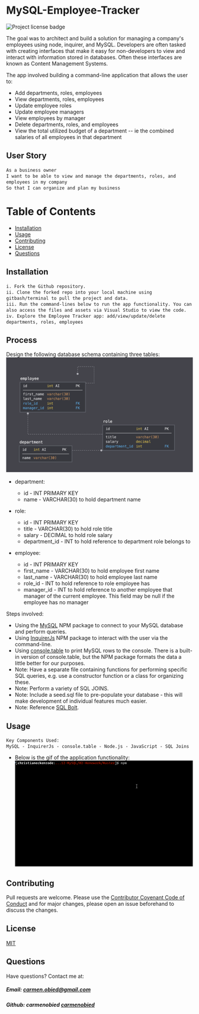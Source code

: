 # MySQL-Employee-Tracker

![Project license badge](https://img.shields.io/badge/license-MIT-brightgreen)

The goal was to architect and build a solution for managing a company's employees using node, inquirer, and MySQL. Developers are often tasked with creating interfaces that make it easy for non-developers to view and interact with information stored in databases. Often these interfaces are known as Content Management Systems. 

The app involved building a command-line application that allows the user to:
* Add departments, roles, employees
* View departments, roles, employees
* Update employee roles
* Update employee managers
* View employees by manager
* Delete departments, roles, and employees
* View the total utilized budget of a department -- ie the combined salaries of all employees in that department

## User Story
```
As a business owner
I want to be able to view and manage the departments, roles, and employees in my company
So that I can organize and plan my business
```

# Table of Contents
  * [Installation](#Installation)
  * [Usage](#Usage)
  * [Contributing](#Contributing)
  * [License](#License)
  * [Questions](#Questions)

## Installation
```
i. Fork the Github repository.
ii. Clone the forked repo into your local machine using gitbash/terminal to pull the project and data.
iii. Run the command-lines below to run the app functionality. You can also access the files and assets via Visual Studio to view the code. 
iv. Explore the Employee Tracker app: add/view/update/delete departments, roles, employees
```
## Process
Design the following database schema containing three tables:
![Assets Schema](Assets/01-Class-Content_12-MySQL_02-Homework_Assets_schema.png)


* department:
    * id - INT PRIMARY KEY
    * name - VARCHAR(30) to hold department name

* role:
    * id - INT PRIMARY KEY
    * title -  VARCHAR(30) to hold role title
    * salary -  DECIMAL to hold role salary
    * department_id -  INT to hold reference to department role belongs to

* employee:
    * id - INT PRIMARY KEY
    * first_name - VARCHAR(30) to hold employee first name
    * last_name - VARCHAR(30) to hold employee last name
    * role_id - INT to hold reference to role employee has
    * manager_id - INT to hold reference to another employee that manager of the current employee. This field may be null if the employee has no manager

Steps involved:
* Using the [MySQL](https://www.npmjs.com/package/mysql) NPM package to connect to your MySQL database and perform queries.
* Using [InquirerJs](https://www.npmjs.com/package/inquirer/v/0.2.3) NPM package to interact with the user via the command-line.
* Using [console.table](https://www.npmjs.com/package/console.table) to print MySQL rows to the console. There is a built-in version of console.table, but the NPM package formats the data a little better for our purposes.
* Note: Have a separate file containing functions for performing specific SQL queries, e.g. use a constructor function or a class for organizing these.
* Note: Perform a variety of SQL JOINS.
* Note: Include a seed.sql file to pre-populate your database - this will make development of individual features much easier.
* Note: Reference [SQL Bolt](https://sqlbolt.com/).

## Usage
```
Key Components Used:
MySQL - InquirerJs - console.table - Node.js - JavaScript - SQL Joins
```
* Below is the gif of the application functionality:
![Employee Tracker](Assets/01-Class-Content_12-MySQL_02-Homework_Assets_employee-tracker.gif)

## Contributing
Pull requests are welcome. Please use the [Contributor Covenant Code of Conduct](https://www.contributor-covenant.org/version/2/0/code_of_conduct/code_of_conduct.md) and for major changes, please open an issue beforehand to discuss the changes.

## License 
[MIT](https://choosealicense.com/licenses/mit/)

## Questions  
Have questions? Contact me at:
##### Email: carmen.obied@gmail.com
##### Github:  **carmenobied** [carmenobied](https://github.com/carmenobied)